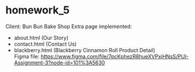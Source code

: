 # homework_5
Client: Bun Bun Bake Shop
Extra page implemented:
* about.html (Our Story)
* contact.html (Contact Us)
* blackberry.html (Blackberry Cinnamon Roll Product Detail) </br>
Figma file: https://www.figma.com/file/7pcKphezR8hueXVPxiHNsS/PUI-Assignment-3?node-id=101%3A5630
